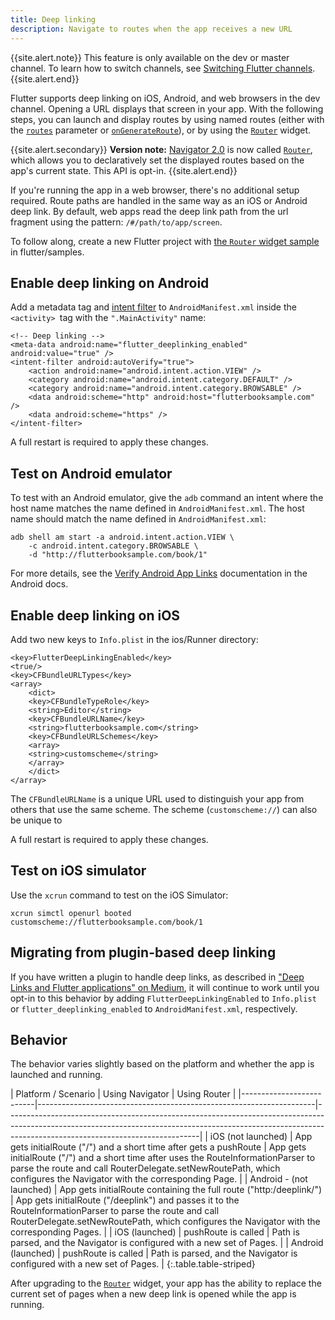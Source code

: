 ```yaml
---
title: Deep linking
description: Navigate to routes when the app receives a new URL
---
```


{{site.alert.note}}
  This feature is only available on the dev or master channel. To learn how to switch
  channels, see [Switching Flutter channels][switching-channels].
{{site.alert.end}}

Flutter supports deep linking on iOS, Android, and web browsers in the dev
channel. Opening a URL displays that screen in your app. With the
following steps, you can launch and display routes by using named routes
(either with the [`routes`][routes] parameter or
[`onGenerateRoute`][onGenerateRoute]), or by using the [`Router`][Router] widget.

{{site.alert.secondary}}
  **Version note:** [Navigator 2.0][] is now called [`Router`][Router], which allows
  you to declaratively set the displayed routes based on the app's current state.
  This API is opt-in.
{{site.alert.end}}

If you're running the app in a web browser, there's no additional setup
required. Route paths are handled in the same way as an iOS or Android deep
link. By default, web apps read the deep link path from the url fragment
using the pattern: `/#/path/to/app/screen`.

To follow along, create a new Flutter project with [the `Router` widget
sample][router-sample] in flutter/samples.

## Enable deep linking on Android

Add a metadata tag and [intent filter][] to `AndroidManifest.xml`
inside the `<activity> `tag with the `".MainActivity"` name:

```
<!-- Deep linking -->
<meta-data android:name="flutter_deeplinking_enabled" android:value="true" />
<intent-filter android:autoVerify="true">
    <action android:name="android.intent.action.VIEW" />
    <category android:name="android.intent.category.DEFAULT" />
    <category android:name="android.intent.category.BROWSABLE" />
    <data android:scheme="http" android:host="flutterbooksample.com" />
    <data android:scheme="https" />
</intent-filter>
```

A full restart is required to apply these changes.

## Test on Android emulator
To test with an Android emulator, give the `adb` command an intent where the
host name matches the name defined in `AndroidManifest.xml`. The host name
should match the name defined in `AndroidManifest.xml`:

```
adb shell am start -a android.intent.action.VIEW \
    -c android.intent.category.BROWSABLE \
    -d "http://flutterbooksample.com/book/1"
```

For more details, see the [Verify Android App Links][verify-android-links]
documentation in the Android docs.

## Enable deep linking on iOS
Add two new keys to `Info.plist` in the ios/Runner directory:

```
<key>FlutterDeepLinkingEnabled</key>
<true/>
<key>CFBundleURLTypes</key>
<array>
    <dict>
    <key>CFBundleTypeRole</key>
    <string>Editor</string>
    <key>CFBundleURLName</key>
    <string>flutterbooksample.com</string>
    <key>CFBundleURLSchemes</key>
    <array>
    <string>customscheme</string>
    </array>
    </dict>
</array>
```

The `CFBundleURLName` is a unique URL used to distinguish your app from others
that use the same scheme. The scheme (`customscheme://`)  can also be unique to

A full restart is required to apply these changes.

## Test on iOS simulator
Use the `xcrun` command to test on the iOS Simulator:

```
xcrun simctl openurl booted customscheme://flutterbooksample.com/book/1 
```

## Migrating from plugin-based deep linking

If you have written a plugin to handle deep links, as described in ["Deep Links
and Flutter applications" on Medium][plugin-linking], it will continue to work
until you opt-in to this behavior by adding `FlutterDeepLinkingEnabled` to
`Info.plist` or `flutter_deeplinking_enabled` to `AndroidManifest.xml`,
respectively.

## Behavior

The behavior varies slightly based on the platform and whether the app is
launched and running.

<div class="table-wrapper" markdown="1">
| Platform / Scenario      | Using Navigator                                                     | Using Router                                                                                                                                                                                        |
|--------------------------|---------------------------------------------------------------------|------------------------------------------------------------------------------------------------------------------------------------------------------------------------------------------------------------|
| iOS (not launched)       | App gets initialRoute ("/") and a short time after gets a pushRoute | App gets initialRoute ("/") and a short time after uses the RouteInformationParser to parse the route and call RouterDelegate.setNewRoutePath, which configures the Navigator with the corresponding Page. |
| Android - (not launched) | App gets initialRoute containing the full route ("http:/deeplink/") | App gets initialRoute ("/deeplink") and passes it to the RouteInformationParser to parse the route and call RouterDelegate.setNewRoutePath, which configures the Navigator with the corresponding Pages.   |
| iOS (launched)           | pushRoute is called                                                 | Path is parsed, and the Navigator is configured with a new set of Pages.                                                                                                                                   |
| Android (launched)       | pushRoute is called                                                 | Path is parsed, and the Navigator is configured with a new set of Pages.                                                                                                                                   |
{:.table.table-striped}
</div>

After upgrading to the [`Router`][Router] widget, your app has the ability to replace the
current set of pages when a new deep link is opened while the app is running.

[switching-channels]: /docs/development/tools/sdk/upgrading#switching-flutter-channels
[routes]: https://api.flutter.dev/flutter/material/MaterialApp/routes.html
[onGenerateRoute]: https://api.flutter.dev/flutter/material/MaterialApp/onGenerateRoute.html
[Router]: https://api.flutter.dev/flutter/widgets/Router-class.html
[Navigator 2.0]: https://medium.com/flutter/learning-flutters-new-navigation-and-routing-system-7c9068155ade
[intent filter]: https://developer.android.com/guide/components/intents-filters
[plugin-linking]: https://medium.com/flutter-community/deep-links-and-flutter-applications-how-to-handle-them-properly-8c9865af9283
[verify-android-links]: https://developer.android.com/training/app-links/verify-site-associations
[router-sample]: https://github.com/flutter/samples/blob/master/navigation_and_routing/lib/nav_2/router.dart
